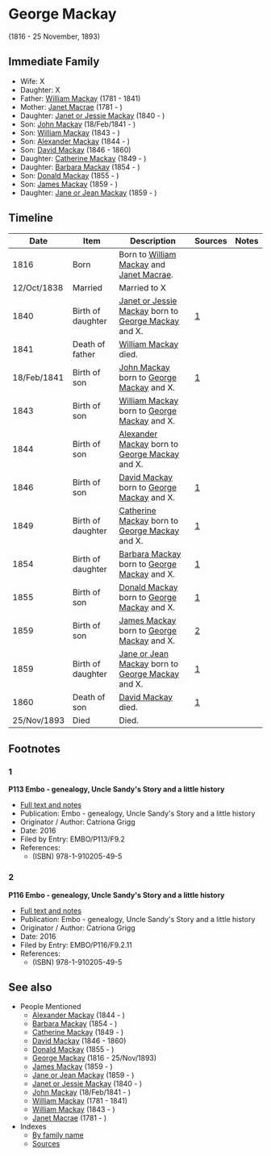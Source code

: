 ﻿---
layout: person
subject_key: i33764614
permalink: /people/i33764614
---

# George Mackay
(1816 - 25 November, 1893)

## Immediate Family

* Wife: X
* Daughter: X
* Father: [William Mackay](./@i69114879@-william-mackay-b1781-d1841.md) (1781 - 1841)
* Mother: [Janet Macrae](./@i66584000@-janet-macrae-b1781-d.md) (1781 - )
* Daughter: [Janet or Jessie Mackay](./@i42213240@-janet-or-jessie-mackay-b1840-d.md) (1840 - )
* Son: [John Mackay](./@i58430005@-john-mackay-b1841-2-18-d.md) (18/Feb/1841 - )
* Son: [William Mackay](./@i99871003@-william-mackay-b1843-d.md) (1843 - )
* Son: [Alexander Mackay](./@i2381836@-alexander-mackay-b1844-d.md) (1844 - )
* Son: [David Mackay](./@i46263680@-david-mackay-b1846-d1860.md) (1846 - 1860)
* Daughter: [Catherine Mackay](./@i26872816@-catherine-mackay-b1849-d.md) (1849 - )
* Daughter: [Barbara Mackay](./@i52409786@-barbara-mackay-b1854-d.md) (1854 - )
* Son: [Donald Mackay](./@i32633938@-donald-mackay-b1855-d.md) (1855 - )
* Son: [James Mackay](./@i60572122@-james-mackay-b1859-d.md) (1859 - )
* Daughter: [Jane or Jean Mackay](./@i4172390@-jane-or-jean-mackay-b1859-d.md) (1859 - )

## Timeline

Date | Item | Description | Sources | Notes
---|---|---|---|---
1816 | Born | Born to [William Mackay](./@i69114879@-william-mackay-b1781-d1841.md) and [Janet Macrae](./@i66584000@-janet-macrae-b1781-d.md). |  | 
12/Oct/1838 | Married | Married to X  |  | 
1840 | Birth of daughter | [Janet or Jessie Mackay](./@i42213240@-janet-or-jessie-mackay-b1840-d.md) born to [George Mackay](./@i33764614@-george-mackay-b1816-d1893-11-25.md) and X. | [1](#1) | 
1841 | Death of father | [William Mackay](./@i69114879@-william-mackay-b1781-d1841.md) died. |  | 
18/Feb/1841 | Birth of son | [John Mackay](./@i58430005@-john-mackay-b1841-2-18-d.md) born to [George Mackay](./@i33764614@-george-mackay-b1816-d1893-11-25.md) and X. | [1](#1) | 
1843 | Birth of son | [William Mackay](./@i99871003@-william-mackay-b1843-d.md) born to [George Mackay](./@i33764614@-george-mackay-b1816-d1893-11-25.md) and X. |  | 
1844 | Birth of son | [Alexander Mackay](./@i2381836@-alexander-mackay-b1844-d.md) born to [George Mackay](./@i33764614@-george-mackay-b1816-d1893-11-25.md) and X. |  | 
1846 | Birth of son | [David Mackay](./@i46263680@-david-mackay-b1846-d1860.md) born to [George Mackay](./@i33764614@-george-mackay-b1816-d1893-11-25.md) and X. | [1](#1) | 
1849 | Birth of daughter | [Catherine Mackay](./@i26872816@-catherine-mackay-b1849-d.md) born to [George Mackay](./@i33764614@-george-mackay-b1816-d1893-11-25.md) and X. | [1](#1) | 
1854 | Birth of daughter | [Barbara Mackay](./@i52409786@-barbara-mackay-b1854-d.md) born to [George Mackay](./@i33764614@-george-mackay-b1816-d1893-11-25.md) and X. | [1](#1) | 
1855 | Birth of son | [Donald Mackay](./@i32633938@-donald-mackay-b1855-d.md) born to [George Mackay](./@i33764614@-george-mackay-b1816-d1893-11-25.md) and X. | [1](#1) | 
1859 | Birth of son | [James Mackay](./@i60572122@-james-mackay-b1859-d.md) born to [George Mackay](./@i33764614@-george-mackay-b1816-d1893-11-25.md) and X. | [2](#2) | 
1859 | Birth of daughter | [Jane or Jean Mackay](./@i4172390@-jane-or-jean-mackay-b1859-d.md) born to [George Mackay](./@i33764614@-george-mackay-b1816-d1893-11-25.md) and X. | [1](#1) | 
1860 | Death of son | [David Mackay](./@i46263680@-david-mackay-b1846-d1860.md) died. | [1](#1) | 
25/Nov/1893 | Died | Died. |  | 

## Footnotes

### 1

**P113 Embo - genealogy, Uncle Sandy's Story and a little history**

* [Full text and notes](../sources/@s17489530@-p113-embo-genealogy,-uncle-sandy's-story-and-a-little-history.md)
* Publication: Embo - genealogy, Uncle Sandy's Story and a little history
* Originator / Author: Catriona Grigg
* Date: 2016
* Filed by Entry: EMBO/P113/F9.2
* References: 
  * (ISBN) 978-1-910205-49-5

### 2

**P116 Embo - genealogy, Uncle Sandy's Story and a little history**

* [Full text and notes](../sources/@s26144122@-p116-embo-genealogy,-uncle-sandy's-story-and-a-little-history.md)
* Publication: Embo - genealogy, Uncle Sandy's Story and a little history
* Originator / Author: Catriona Grigg
* Date: 2016
* Filed by Entry: EMBO/P116/F9.2.11
* References: 
  * (ISBN) 978-1-910205-49-5


## See also

- People Mentioned
  - [Alexander Mackay](./@i2381836@-alexander-mackay-b1844-d.md) (1844 - )
  - [Barbara Mackay](./@i52409786@-barbara-mackay-b1854-d.md) (1854 - )
  - [Catherine Mackay](./@i26872816@-catherine-mackay-b1849-d.md) (1849 - )
  - [David Mackay](./@i46263680@-david-mackay-b1846-d1860.md) (1846 - 1860)
  - [Donald Mackay](./@i32633938@-donald-mackay-b1855-d.md) (1855 - )
  - [George Mackay](./@i33764614@-george-mackay-b1816-d1893-11-25.md) (1816 - 25/Nov/1893)
  - [James Mackay](./@i60572122@-james-mackay-b1859-d.md) (1859 - )
  - [Jane or Jean Mackay](./@i4172390@-jane-or-jean-mackay-b1859-d.md) (1859 - )
  - [Janet or Jessie Mackay](./@i42213240@-janet-or-jessie-mackay-b1840-d.md) (1840 - )
  - [John Mackay](./@i58430005@-john-mackay-b1841-2-18-d.md) (18/Feb/1841 - )
  - [William Mackay](./@i69114879@-william-mackay-b1781-d1841.md) (1781 - 1841)
  - [William Mackay](./@i99871003@-william-mackay-b1843-d.md) (1843 - )
  - [Janet Macrae](./@i66584000@-janet-macrae-b1781-d.md) (1781 - )
- Indexes
  - [By family name](../index-by-family-name.md)
  - [Sources](../index-of-sources-by-title.md)
